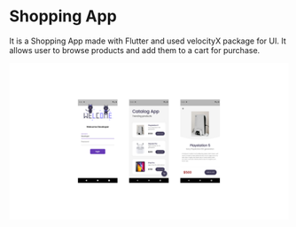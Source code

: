 # Shopping App

It is a Shopping App made with Flutter and used velocityX package for UI. It allows user to browse products and add them to a cart for purchase.


![Screenshots](https://github.com/Balendrasingh2210/Catalogue-app/blob/main/assets/images/Untitled%20design.png?raw=true)

